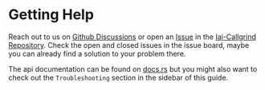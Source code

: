 # Getting Help

Reach out to us on [Github
Discussions](https://github.com/iai-callgrind/iai-callgrind/discussions) or open
an [Issue](https://github.com/iai-callgrind/iai-callgrind/issues) in the
[Iai-Callgrind
Repository](https://github.com/iai-callgrind/iai-callgrind). Check the
open and closed issues in the issue board, maybe you can already find a solution
to your problem there.

The api documentation can be found on
[docs.rs](https://docs.rs/iai-callgrind/0.15.2/iai_callgrind/) but you might
also want to check out the `Troubleshooting` section in the sidebar of this
guide.
